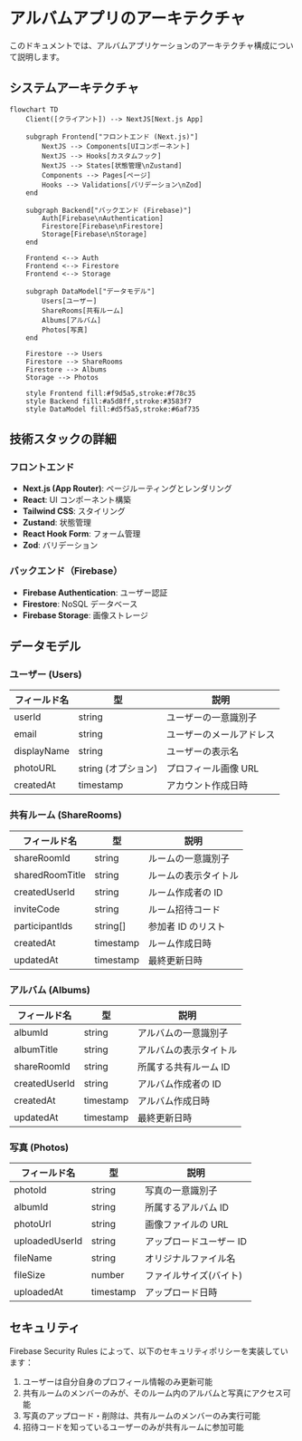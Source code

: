 # アルバムアプリのアーキテクチャ

このドキュメントでは、アルバムアプリケーションのアーキテクチャ構成について説明します。

## システムアーキテクチャ

```mermaid
flowchart TD
    Client([クライアント]) --> NextJS[Next.js App]

    subgraph Frontend["フロントエンド (Next.js)"]
        NextJS --> Components[UIコンポーネント]
        NextJS --> Hooks[カスタムフック]
        NextJS --> States[状態管理\nZustand]
        Components --> Pages[ページ]
        Hooks --> Validations[バリデーション\nZod]
    end

    subgraph Backend["バックエンド (Firebase)"]
        Auth[Firebase\nAuthentication]
        Firestore[Firebase\nFirestore]
        Storage[Firebase\nStorage]
    end

    Frontend <--> Auth
    Frontend <--> Firestore
    Frontend <--> Storage

    subgraph DataModel["データモデル"]
        Users[ユーザー]
        ShareRooms[共有ルーム]
        Albums[アルバム]
        Photos[写真]
    end

    Firestore --> Users
    Firestore --> ShareRooms
    Firestore --> Albums
    Storage --> Photos

    style Frontend fill:#f9d5a5,stroke:#f78c35
    style Backend fill:#a5d8ff,stroke:#3583f7
    style DataModel fill:#d5f5a5,stroke:#6af735
```

## 技術スタックの詳細

### フロントエンド

- **Next.js (App Router)**: ページルーティングとレンダリング
- **React**: UI コンポーネント構築
- **Tailwind CSS**: スタイリング
- **Zustand**: 状態管理
- **React Hook Form**: フォーム管理
- **Zod**: バリデーション

### バックエンド（Firebase）

- **Firebase Authentication**: ユーザー認証
- **Firestore**: NoSQL データベース
- **Firebase Storage**: 画像ストレージ

## データモデル

### ユーザー (Users)

| フィールド名 | 型                  | 説明                     |
| ------------ | ------------------- | ------------------------ |
| userId       | string              | ユーザーの一意識別子     |
| email        | string              | ユーザーのメールアドレス |
| displayName  | string              | ユーザーの表示名         |
| photoURL     | string (オプション) | プロフィール画像 URL     |
| createdAt    | timestamp           | アカウント作成日時       |

### 共有ルーム (ShareRooms)

| フィールド名    | 型        | 説明                 |
| --------------- | --------- | -------------------- |
| shareRoomId     | string    | ルームの一意識別子   |
| sharedRoomTitle | string    | ルームの表示タイトル |
| createdUserId   | string    | ルーム作成者の ID    |
| inviteCode      | string    | ルーム招待コード     |
| participantIds  | string[]  | 参加者 ID のリスト   |
| createdAt       | timestamp | ルーム作成日時       |
| updatedAt       | timestamp | 最終更新日時         |

### アルバム (Albums)

| フィールド名  | 型        | 説明                   |
| ------------- | --------- | ---------------------- |
| albumId       | string    | アルバムの一意識別子   |
| albumTitle    | string    | アルバムの表示タイトル |
| shareRoomId   | string    | 所属する共有ルーム ID  |
| createdUserId | string    | アルバム作成者の ID    |
| createdAt     | timestamp | アルバム作成日時       |
| updatedAt     | timestamp | 最終更新日時           |

### 写真 (Photos)

| フィールド名   | 型        | 説明                    |
| -------------- | --------- | ----------------------- |
| photoId        | string    | 写真の一意識別子        |
| albumId        | string    | 所属するアルバム ID     |
| photoUrl       | string    | 画像ファイルの URL      |
| uploadedUserId | string    | アップロードユーザー ID |
| fileName       | string    | オリジナルファイル名    |
| fileSize       | number    | ファイルサイズ(バイト)  |
| uploadedAt     | timestamp | アップロード日時        |

## セキュリティ

Firebase Security Rules によって、以下のセキュリティポリシーを実装しています：

1. ユーザーは自分自身のプロフィール情報のみ更新可能
2. 共有ルームのメンバーのみが、そのルーム内のアルバムと写真にアクセス可能
3. 写真のアップロード・削除は、共有ルームのメンバーのみ実行可能
4. 招待コードを知っているユーザーのみが共有ルームに参加可能
